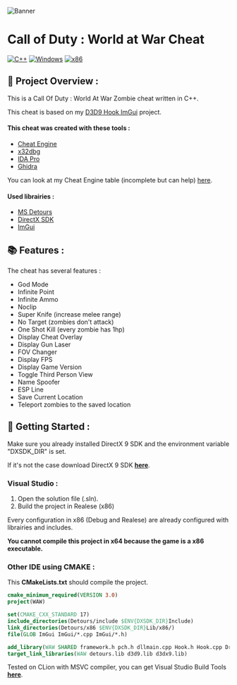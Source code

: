 ![Banner](https://github.com/adamhlt/COD-WAW-Cheat/blob/main/Ressources/img/banner.png)

# Call of Duty : World at War Cheat

 [![C++](https://img.shields.io/badge/language-C%2B%2B-%23f34b7d.svg?style=for-the-badge&logo=appveyor)](https://en.wikipedia.org/wiki/C%2B%2B) [![Windows](https://img.shields.io/badge/platform-Windows-0078d7.svg?style=for-the-badge&logo=appveyor)](https://en.wikipedia.org/wiki/Microsoft_Windows) [![x86](https://img.shields.io/badge/arch-x86-red.svg?style=for-the-badge&logo=appveyor)](https://en.wikipedia.org/wiki/X86) 



## :page_facing_up: Project Overview :

This is a Call Of Duty : World At War Zombie cheat written in C++.

This cheat is based on my [D3D9 Hook ImGui](https://github.com/adamhlt/D3D9-Hook-ImGui) project.

#### This cheat was created with these tools :

- [Cheat Engine](https://www.cheatengine.org/)
- [x32dbg](https://x64dbg.com/#start)
- [IDA Pro](https://hex-rays.com/ida-pro/)
- [Ghidra](https://ghidra-sre.org/)

You can look at my Cheat Engine table (incomplete but can help) [here](https://github.com/adamhlt/COD-WAW-Cheat/blob/main/Ressources/CoDWaW.CT).

#### Used librairies :

- [MS Detours](https://www.microsoft.com/en-us/research/project/detours/)
- [DirectX SDK](https://www.microsoft.com/en-us/download/details.aspx?id=6812)
- [ImGui](https://github.com/ocornut/imgui)

## :books: Features :

The cheat has several features :

- God Mode 
- Infinite Point
- Infinite Ammo
- Noclip
- Super Knife (increase melee range)
- No Target (zombies don't attack)
- One Shot Kill (every zombie has 1hp)
- Display Cheat Overlay
- Display Gun Laser
- FOV Changer
- Display FPS
- Display Game Version
- Toggle Third Person View
- Name Spoofer
- ESP Line
- Save Current Location
- Teleport zombies to the saved location

## :rocket: Getting Started :

Make sure you already installed DirectX 9 SDK and the environment variable "DXSDK_DIR" is set.

If it's not the case download DirectX 9 SDK [**here**](https://www.microsoft.com/en-us/download/details.aspx?id=6812).

### Visual Studio :

1. Open the solution file (.sln).
2. Build the project in Realese (x86)

Every configuration in x86 (Debug and Realese) are already configured with librairies and includes.

**You cannot compile this project in x64 because the game is a x86 executable.**

### Other IDE using CMAKE :

This **CMakeLists.txt** should compile the project.

```cmake
cmake_minimum_required(VERSION 3.0)
project(WAW)

set(CMAKE_CXX_STANDARD 17)
include_directories(Detours/include $ENV{DXSDK_DIR}Include)
link_directories(Detours/x86 $ENV{DXSDK_DIR}Lib/x86/)
file(GLOB ImGui ImGui/*.cpp ImGui/*.h)

add_library(WAW SHARED framework.h pch.h dllmain.cpp Hook.h Hook.cpp Drawing.h Drawing.cpp Core.h Core.cpp Utils.h Utils.cpp ${ImGui})
target_link_libraries(WAW detours.lib d3d9.lib d3dx9.lib)
```

Tested on CLion with MSVC compiler, you can get Visual Studio Build Tools [**here**](https://visualstudio.microsoft.com/fr/downloads/?q=build+tools).

